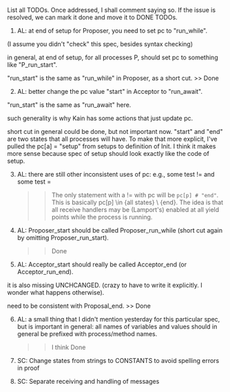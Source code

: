 List all TODOs. Once addressed, I shall comment saying so. If the issue is resolved,
we can mark it done and move it to DONE TODOs.

1) AL: at end of setup for Proposer, you need to set pc to "run_while".

  (I assume you didn't "check" this spec, besides syntax checking)

  in general, at end of setup, for all processes P,
  should set pc to something like "P_run_start".

  "run_start" is the same as "run_while" in Proposer, as a short cut.
    >> Done

2) AL: better change the pc value "start" in Acceptor to "run_await".

  "run_start" is the same as "run_await" here.

  such generality is why Kain has some actions that just update pc.

  short cut in general could be done, but not important now.
"start" and "end" are two states that all processes will have.
To make that more explicit, I've pulled the pc[a] = "setup" from
setups to definition of Init. I think it makes more sense because
spec of setup should look exactly like the code of setup.

3) AL: there are still other inconsistent uses of pc:
  e.g., some test != and some test =
    >> The only statement with a != with pc will be `pc[p] # "end"`.
    This is basically pc[p] \in {all states} \ {end}. The idea is
    that all receive handlers may be (Lamport's) enabled at all
    yield points while the process is running.
    
4) AL: Proposer_start should be called Proposer_run_while 
  (short cut again by omitting Proposer_run_start).
    >> Done

5) AL: Acceptor_start should really be called Acceptor_end (or Acceptor_run_end).

  it is also missing UNCHCANGED.
  (crazy to have to write it explicitly. I wonder what happens otherwise).
   
  need to be consistent with Proposal_end.
    >> Done

6) AL: a small thing that I didn't mention yesterday for this particular spec,
  but is important in general: all names of variables and values
  should in general be prefixed with process/method names.
    >> I think Done

7) SC: Change states from strings to CONSTANTS to avoid spelling errors in proof

8) SC: Separate receiving and handling of messages
